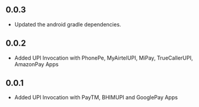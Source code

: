 ## 0.0.3

- Updated the android gradle dependencies.

## 0.0.2

- Added UPI Invocation with PhonePe, MyAirtelUPI, MiPay, TrueCallerUPI, AmazonPay Apps


## 0.0.1

- Added UPI Invocation with PayTM, BHIMUPI and GooglePay Apps
